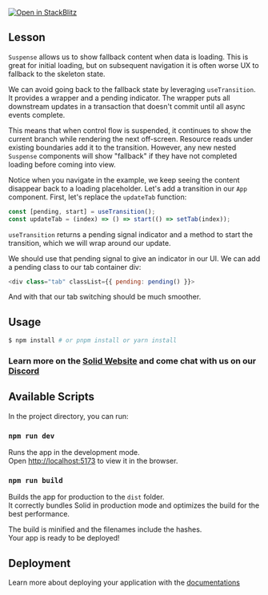 [![Open in StackBlitz](https://developer.stackblitz.com/img/open_in_stackblitz.svg)](https://stackblitz.com/github/edivados/solid-tutorials/tree/main/tutorials/async_transitions?file=src/styles.css,src/child.jsx,src/main.jsx)

## Lesson

`Suspense` allows us to show fallback content when data is loading. This is great for initial loading, but on subsequent navigation it is often worse UX to fallback to the skeleton state.

We can avoid going back to the fallback state by leveraging `useTransition`. It provides a wrapper and a pending indicator. The wrapper puts all downstream updates in a transaction that doesn't commit until all async events complete.

This means that when control flow is suspended, it continues to show the current branch while rendering the next off-screen. Resource reads under existing boundaries add it to the transition. However, any new nested `Suspense` components will show "fallback" if they have not completed loading before coming into view.

Notice when you navigate in the example, we keep seeing the content disappear back to a loading placeholder. Let's add a transition in our `App` component. First, let's replace the `updateTab` function:

```js
const [pending, start] = useTransition();
const updateTab = (index) => () => start(() => setTab(index));
```

`useTransition` returns a pending signal indicator and a method to start the transition, which we will wrap around our update.

We should use that pending signal to give an indicator in our UI. We can add a pending class to our tab container div:

```js
<div class="tab" classList={{ pending: pending() }}>
```

And with that our tab switching should be much smoother.


## Usage

```bash
$ npm install # or pnpm install or yarn install
```

### Learn more on the [Solid Website](https://solidjs.com) and come chat with us on our [Discord](https://discord.com/invite/solidjs)

## Available Scripts

In the project directory, you can run:

### `npm run dev`

Runs the app in the development mode.<br>
Open [http://localhost:5173](http://localhost:5173) to view it in the browser.

### `npm run build`

Builds the app for production to the `dist` folder.<br>
It correctly bundles Solid in production mode and optimizes the build for the best performance.

The build is minified and the filenames include the hashes.<br>
Your app is ready to be deployed!

## Deployment

Learn more about deploying your application with the [documentations](https://vitejs.dev/guide/static-deploy.html)
